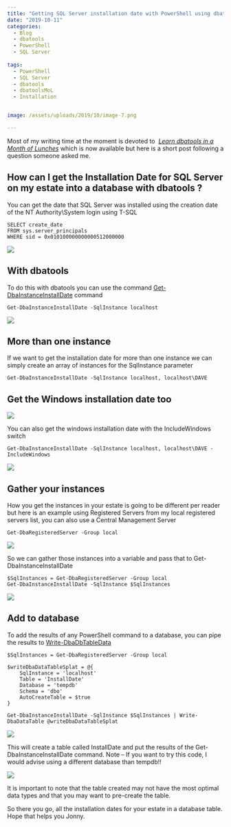 ```yaml
---
title: "Getting SQL Server installation date with PowerShell using dbatools"
date: "2019-10-11" 
categories:
  - Blog
  - dbatools
  - PowerShell
  - SQL Server
  
tags:
  - PowerShell
  - SQL Server
  - dbatools
  - dbatoolsMoL
  - Installation


image: /assets/uploads/2019/10/image-7.png

---
```

Most of my writing time at the moment is devoted to  _[Learn dbatools in a Month of Lunches](https://dbatools.io/book)_ which is now available but here is a short post following a question someone asked me.

How can I get the Installation Date for SQL Server on my estate into a database with dbatools ?
-----------------------------------------------------------------------------------------------

You can get the date that SQL Server was installed using the creation date of the NT Authority\\System login using T-SQL

    SELECT create_date 
    FROM sys.server_principals 
    WHERE sid = 0x010100000000000512000000

![](https://blog.robsewell.com/assets/uploads/2019/10/image.png)

With dbatools
-------------

To do this with dbatools you can use the command [Get-DbaInstanceInstallDate](https://docs.dbatools.io/#Get-DbaInstanceInstallDate) command

    Get-DbaInstanceInstallDate -SqlInstance localhost 

![](https://blog.robsewell.com/assets/uploads/2019/10/image-1.png)

More than one instance
----------------------

If we want to get the installation date for more than one instance we can simply create an array of instances for the SqlInstance parameter

    Get-DbaInstanceInstallDate -SqlInstance localhost, localhost\DAVE

Get the Windows installation date too
-------------------------------------

![](https://blog.robsewell.com/assets/uploads/2019/10/image-2.png)

You can also get the windows installation date with the IncludeWindows switch

    Get-DbaInstanceInstallDate -SqlInstance localhost, localhost\DAVE -IncludeWindows 

![](https://blog.robsewell.com/assets/uploads/2019/10/image-3.png)

Gather your instances
---------------------

How you get the instances in your estate is going to be different per reader but here is an example using Registered Servers from my local registered servers list, you can also use a Central Management Server

    Get-DbaRegisteredServer -Group local 

![](https://blog.robsewell.com/assets/uploads/2019/10/image-4.png)

So we can gather those instances into a variable and pass that to Get-DbaInstanceInstallDate

    $SqlInstances = Get-DbaRegisteredServer -Group local 
    Get-DbaInstanceInstallDate -SqlInstance $SqlInstances 

![](https://blog.robsewell.com/assets/uploads/2019/10/image-5.png)

Add to database
---------------

To add the results of any PowerShell command to a database, you can pipe the results to [Write-DbaDbTableData](https://docs.dbatools.io/#Write-DbaDbTableData)

    $SqlInstances = Get-DbaRegisteredServer -Group local 
    
    $writeDbaDataTableSplat = @{
        SqlInstance = 'localhost'
        Table = 'InstallDate'
        Database = 'tempdb'
        Schema = 'dbo'
        AutoCreateTable = $true
    }
    
    Get-DbaInstanceInstallDate -SqlInstance $SqlInstances | Write-DbaDataTable @writeDbaDataTableSplat

![](https://blog.robsewell.com/assets/uploads/2019/10/image-6.png)

This will create a table called InstallDate and put the results of the Get-DbaInstanceInstallDate command. Note – If you want to try this code, I would advise using a different database than tempdb!!

![](https://blog.robsewell.com/assets/uploads/2019/10/image-7.png)

It is important to note that the table created may not have the most optimal data types and that you may want to pre-create the table.

So there you go, all the installation dates for your estate in a database table. Hope that helps you Jonny.
